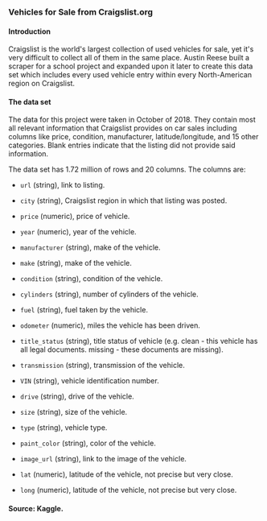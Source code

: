 ### Vehicles for Sale from Craigslist.org

#### Introduction

Craigslist is the world's largest collection of used vehicles for sale, yet it's very difficult to collect all of them in the same place. Austin Reese built a scraper for a school project and expanded upon it later to create this data set which includes every used vehicle entry within every North-American region on Craigslist.

#### The data set

The data for this project were taken in October of 2018. They contain most all relevant information that Craigslist provides on car sales including columns like price, condition, manufacturer, latitude/longitude, and 15 other categories. Blank entries indicate that the listing did not provide said information.

The data set has 1.72 million of rows and 20 columns. The columns are:

* `url` (string), link to listing.

* `city` (string), Craigslist region in which that listing was posted.

* `price` (numeric), price of vehicle.

* `year` (numeric), year of the vehicle.

* `manufacturer` (string), make of the vehicle.

* `make` (string), make of the vehicle.

* `condition` (string), condition of the vehicle.

* `cylinders` (string), number of cylinders of the vehicle.

* `fuel` (string), fuel taken by the vehicle.

* `odometer` (numeric), miles the vehicle has been driven.

* `title_status` (string), title status of vehicle (e.g. clean - this vehicle has all legal documents. missing - these documents are missing).

* `transmission` (string), transmission of the vehicle.

* `VIN` (string), vehicle identification number.

* `drive` (string), drive of the vehicle.

* `size` (string), size of the vehicle.

* `type` (string), vehicle type.

* `paint_color` (string), color of the vehicle.

* `image_url` (string), link to the image of the vehicle.

* `lat` (numeric), latitude of the vehicle, not precise but very close.

* `long` (numeric), latitude of the vehicle, not precise but very close.

#### Source: Kaggle.
